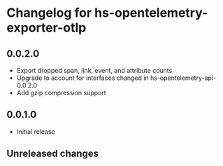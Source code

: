 # Changelog for hs-opentelemetry-exporter-otlp

## 0.0.2.0

- Export dropped span, link, event, and attribute counts
- Upgrade to account for interfaces changed in hs-opentelemetry-api-0.0.2.0
- Add gzip compression support

## 0.0.1.0

- Initial release
## Unreleased changes
